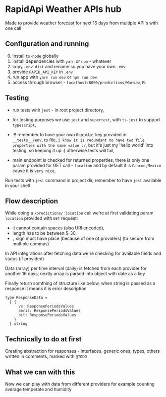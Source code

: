 # RapidApi Weather APIs hub

Made to provide weather forecast for next 16 days from multiple API's with one call

## Configuration and running

0. install `ts-node` globally
1. install dependencies with `yarn` or `npm` - whatever
2. copy `.env.dist` and rename so you have your own `.env`
3. provide `RAPID_API_KEY` in `.env`
4. run app with `yarn run dev` or `npm run dev`
5. access through browser - `localhost:8000/predictions/Warsaw,PL`

## Testing

- run tests with `jest` - in root project directory,

- for testing purposes we use `jest` and `supertest`, with `ts-jest` to support `typescript`,

- !!! remember to have your own `RapidApi` key provided in `__tests__/env.ts` file, `i know it is redundant to have two file properties with the same value :/`, but it's just my 'hello world' into testing, so keeping it up :) otherwise tests will fail,

- main endpoint is checked for returned properties, there is only one param provided for GET call - `location` and by default it is `Cancun,Mexico` cause it is `very nice`,

Run tests with `jest` command in project dir, remember to have `jest` available in your shell

## Flow description

While doing a `/predictions/:location` call we're at first validating param `location` provided with `GET` request:

- it cannot contain spaces (also URI encoded),
- length has to be between 5-30,
- `,` sign must have place (because of one of providers) (to secure from multiple commas)

In API integrations after fetching data we're checking for available fields and status (if provided)

Data (array) per time interval (daily) is fetched from each provider for another 16 days, nextly array is parsed into object with date as a key

Finally return somthing of structure like below, when string is passed as a response it means it is error description

```
type ResponseData =
  | {
      vs: ResponsePeriodsValues
      aeris: ResponsePeriodsValues
      bit: ResponsePeriodsValues
    }
  | string
```

## Technically to do at first

Creating abstraction for responses - interfaces, generic ones, types, others written in comments, marked with `@TODO`

## What we can with this

Now we can play with data from different providers for example counting average temperate and humidity
